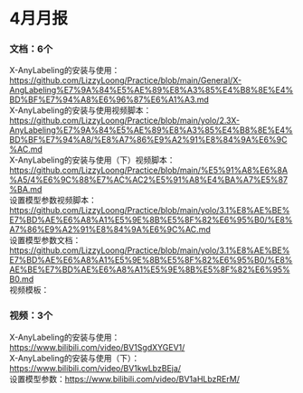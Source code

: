 # 4月月报

### 文档：6个
X-AnyLabeling的安装与使用：https://github.com/LizzyLoong/Practice/blob/main/General/X-AngLabeling%E7%9A%84%E5%AE%89%E8%A3%85%E4%B8%8E%E4%BD%BF%E7%94%A8%E6%96%87%E6%A1%A3.md    
X-AnyLabeling的安装与使用视频脚本：https://github.com/LizzyLoong/Practice/blob/main/yolo/2.3X-AnyLabeling%E7%9A%84%E5%AE%89%E8%A3%85%E4%B8%8E%E4%BD%BF%E7%94%A8/%E8%A7%86%E9%A2%91%E8%84%9A%E6%9C%AC.md       
X-AnyLabeling的安装与使用（下）视频脚本：https://github.com/LizzyLoong/Practice/blob/main/%E5%91%A8%E6%8A%A5/4%E6%9C%88%E7%AC%AC2%E5%91%A8%E4%BA%A7%E5%87%BA.md    
设置模型参数视频脚本：https://github.com/LizzyLoong/Practice/blob/main/yolo/3.1%E8%AE%BE%E7%BD%AE%E6%A8%A1%E5%9E%8B%E5%8F%82%E6%95%B0/%E8%A7%86%E9%A2%91%E8%84%9A%E6%9C%AC.md    
设置模型参数文档：https://github.com/LizzyLoong/Practice/blob/main/yolo/3.1%E8%AE%BE%E7%BD%AE%E6%A8%A1%E5%9E%8B%E5%8F%82%E6%95%B0/%E8%AE%BE%E7%BD%AE%E6%A8%A1%E5%9E%8B%E5%8F%82%E6%95%B0.md       
视频模板：



### 视频：3个
X-AnyLabeling的安装与使用：https://www.bilibili.com/video/BV1SgdXYGEV1/   
X-AnyLabeling的安装与使用（下）：https://www.bilibili.com/video/BV1kwLbzBEja/    
设置模型参数：https://www.bilibili.com/video/BV1aHLbzRErM/   